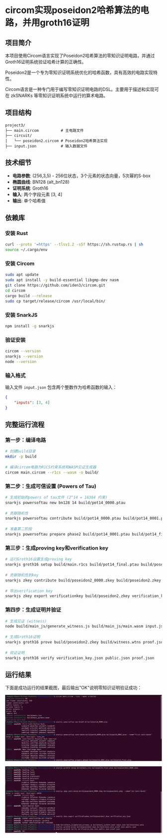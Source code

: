 # circom实现poseidon2哈希算法的电路，并用groth16证明

## 项目简介
本项目使用Circom语言实现了Poseidon2哈希算法的零知识证明电路，并通过Groth16证明系统验证哈希计算的正确性。

Poseidon2是一个专为零知识证明系统优化的哈希函数，具有高效的电路实现特性。

Circom语言是一种专门用于编写零知识证明电路的DSL。主要用于描述和实现可在 zkSNARKs 等零知识证明系统中运行的算术电路。


## 项目结构
```
project3/
├── main.circom          # 主电路文件
├── circuit/
│   └── poseidon2.circom # Poseidon2哈希算法实现
├── input.json           # 输入数据文件

```

## 技术细节
- **电路参数**: (256,3,5) - 256位状态，3个元素的状态向量，5次幂的S-box
- **椭圆曲线**: BN128 (alt_bn128)
- **证明系统**: Groth16
- **输入**: 两个字段元素 [3, 4]
- **输出**: 单个哈希值

## 依赖库

### 安装 Rust
```bash
curl --proto '=https' --tlsv1.2 -sSf https://sh.rustup.rs | sh
source ~/.cargo/env
```

### 安装 Circom
```bash
sudo apt update
sudo apt install -y build-essential libgmp-dev nasm
git clone https://github.com/iden3/circom.git
cd circom
cargo build --release
sudo cp target/release/circom /usr/local/bin/
```

### 安装 SnarkJS
```bash
npm install -g snarkjs
```

### 验证安装
```bash
circom --version
snarkjs --version
node --version
```

### 输入格式
输入文件 `input.json` 包含两个整数作为哈希函数的输入：
```json
{
    "inputs": [3, 4]
}
```

## 完整运行流程

### 第一步：编译电路
```bash
# 创建build目录
mkdir -p build

# 编译circom电路为R1CS约束系统和WASM见证生成器
circom main.circom --r1cs --wasm -o build/
```

### 第二步：生成可信设置 (Powers of Tau)
```bash
# 生成初始的powers of tau文件 (2^14 = 16384 约束)
snarkjs powersoftau new bn128 14 build/pot14_0000.ptau

# 贡献随机性
snarkjs powersoftau contribute build/pot14_0000.ptau build/pot14_0001.ptau --name="First contributor"

# 准备第二阶段
snarkjs powersoftau prepare phase2 build/pot14_0001.ptau build/pot14_final.ptau
```

### 第三步：生成proving key和verification key
```bash
# 运行Groth16设置生成proving key
snarkjs groth16 setup build/main.r1cs build/pot14_final.ptau build/poseidon2_0000.zkey

# 贡献随机性到key
snarkjs zkey contribute build/poseidon2_0000.zkey build/poseidon2.zkey --name="1st Contributor"

# 导出verification key
snarkjs zkey export verificationkey build/poseidon2.zkey verification_key.json
```

### 第四步：生成证明并验证
```bash
# 生成见证 (witness)
node build/main_js/generate_witness.js build/main_js/main.wasm input.json build/witness.wtns

# 生成Groth16证明
snarkjs groth16 prove build/poseidon2.zkey build/witness.wtns proof.json public.json

# 验证证明
snarkjs groth16 verify verification_key.json public.json proof.json
```

## 运行结果
下面是成功运行的结果截图，最后输出"OK"说明零知识证明验证成功：

![第一部分运行结果](./l1.png)

![第二部分运行结果](./l2.png)